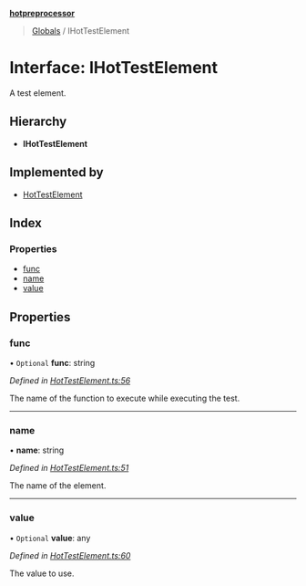 **[hotpreprocessor](../README.md)**

> [Globals](../globals.md) / IHotTestElement

# Interface: IHotTestElement

A test element.

## Hierarchy

* **IHotTestElement**

## Implemented by

* [HotTestElement](../classes/hottestelement.md)

## Index

### Properties

* [func](ihottestelement.md#func)
* [name](ihottestelement.md#name)
* [value](ihottestelement.md#value)

## Properties

### func

• `Optional` **func**: string

*Defined in [HotTestElement.ts:56](https://github.com/OurFreeLight/HotPreprocessor/blob/79295d2/src/HotTestElement.ts#L56)*

The name of the function to execute
while executing the test.

___

### name

•  **name**: string

*Defined in [HotTestElement.ts:51](https://github.com/OurFreeLight/HotPreprocessor/blob/79295d2/src/HotTestElement.ts#L51)*

The name of the element.

___

### value

• `Optional` **value**: any

*Defined in [HotTestElement.ts:60](https://github.com/OurFreeLight/HotPreprocessor/blob/79295d2/src/HotTestElement.ts#L60)*

The value to use.
